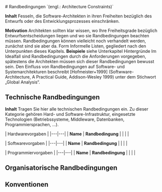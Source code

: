 <a name="Randbedingungen">
# Randbedingungen
</a>
`(engl.: Architecture Constraints)`

**Inhalt**
Fesseln, die Software-Architekten in ihren Freiheiten bezüglich des Entwurfs oder des Entwicklungsprozesses einschränken.

**Motivation**
Architekten sollten klar wissen, wo Ihre Freiheitsgrade bezüglich Entwurfsentscheidungen liegen und wo sie Randbedingungen beachten müssen.
Randbedingungen können vielleicht noch verhandelt werden, zunächst sind sie aber da.
Form
Informelle Listen, gegliedert nach den Unterpunkten dieses Kapitels.
**Beispiele**
siehe Unterkapitel
Hintergründe
Im Idealfall sind Randbedingungen durch die Anforderungen vorgegeben, spätestens die Architekten müssen sich dieser Randbedingungen bewusst sein.
Den Einfluss von Randbedingungen auf Software- und Systemarchitekturen beschreibt  [Hofmeister+1999] (Softwware-Architecture, A Practical Guide, Addison-Wesley 1999) unter dem Stichwort „Global Analysis“.


## Technische Randbedingungen

**Inhalt**
Tragen Sie hier alle technischen Randbedingungen ein. Zu dieser Kategorie gehören Hard- und Software-Infrastruktur, eingesetzte Technologien (Betriebssysteme, Middleware, Datenbanken, Programmiersprachen, ...).

| Hardwarevorgaben |
|---|---|
| **Name** | **Randbedingung** |
| | |


| Softwarevorgaben |
|---|---|
| **Name** | **Randbedingung** |
| | |


| Programmiervorgaben |
|---|---|
| **Name** | **Randbedingung** |
| | |

## Organisatorische Randbedingungen

## Konventionen
